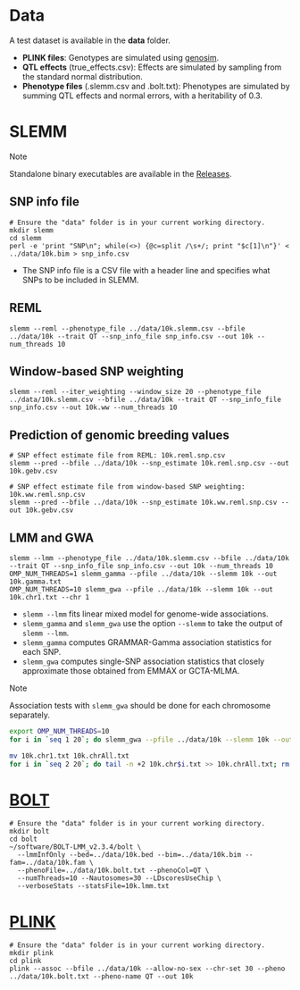 # Data
A test dataset is available in the **data** folder. 
- **PLINK files**: Genotypes are simulated using [genosim](https://www.ars.usda.gov/northeast-area/beltsville-md-barc/beltsville-agricultural-research-center/agil/aip/software/genosim/).
- **QTL effects** (true_effects.csv): Effects are simulated by sampling from the standard normal distribution.
- **Phenotype files** (.slemm.csv and .bolt.txt): Phenotypes are simulated by summing QTL effects and normal errors, with a heritability of 0.3.

# SLEMM
> [!NOTE]
> Standalone binary executables are available in the [Releases](https://github.com/jiang18/slemm/releases/latest).  
## SNP info file
```console
# Ensure the "data" folder is in your current working directory.
mkdir slemm
cd slemm
perl -e 'print "SNP\n"; while(<>) {@c=split /\s+/; print "$c[1]\n"}' < ../data/10k.bim > snp_info.csv
```
- The SNP info file is a CSV file with a header line and specifies what SNPs to be included in SLEMM.
## REML
```console
slemm --reml --phenotype_file ../data/10k.slemm.csv --bfile ../data/10k --trait QT --snp_info_file snp_info.csv --out 10k --num_threads 10
```
## Window-based SNP weighting
```console
slemm --reml --iter_weighting --window_size 20 --phenotype_file ../data/10k.slemm.csv --bfile ../data/10k --trait QT --snp_info_file snp_info.csv --out 10k.ww --num_threads 10
```
## Prediction of genomic breeding values
```console
# SNP effect estimate file from REML: 10k.reml.snp.csv
slemm --pred --bfile ../data/10k --snp_estimate 10k.reml.snp.csv --out 10k.gebv.csv

# SNP effect estimate file from window-based SNP weighting: 10k.ww.reml.snp.csv
slemm --pred --bfile ../data/10k --snp_estimate 10k.ww.reml.snp.csv --out 10k.gebv.csv
```
## LMM and GWA
```console
slemm --lmm --phenotype_file ../data/10k.slemm.csv --bfile ../data/10k --trait QT --snp_info_file snp_info.csv --out 10k --num_threads 10
OMP_NUM_THREADS=1 slemm_gamma --pfile ../data/10k --slemm 10k --out 10k.gamma.txt
OMP_NUM_THREADS=10 slemm_gwa --pfile ../data/10k --slemm 10k --out 10k.chr1.txt --chr 1
```
- `slemm --lmm` fits linear mixed model for genome-wide associations.
- `slemm_gamma` and `slemm_gwa` use the option `--slemm` to take the output of `slemm --lmm`. 
- `slemm_gamma` computes GRAMMAR-Gamma association statistics for each SNP.
- `slemm_gwa` computes single-SNP association statistics that closely approximate those obtained from EMMAX or GCTA-MLMA. 

> [!NOTE]
> Association tests with `slemm_gwa` should be done for each chromosome separately. 
```bash
export OMP_NUM_THREADS=10
for i in `seq 1 20`; do slemm_gwa --pfile ../data/10k --slemm 10k --out 10k.chr$i.txt --chr $i; done

mv 10k.chr1.txt 10k.chrAll.txt
for i in `seq 2 20`; do tail -n +2 10k.chr$i.txt >> 10k.chrAll.txt; rm 10k.chr$i.txt; done
```

# [BOLT](https://alkesgroup.broadinstitute.org/BOLT-LMM/BOLT-LMM_manual.html)
```console
# Ensure the "data" folder is in your current working directory.
mkdir bolt
cd bolt
~/software/BOLT-LMM_v2.3.4/bolt \
  --lmmInfOnly --bed=../data/10k.bed --bim=../data/10k.bim --fam=../data/10k.fam \
  --phenoFile=../data/10k.bolt.txt --phenoCol=QT \
  --numThreads=10 --Nautosomes=30 --LDscoresUseChip \
  --verboseStats --statsFile=10k.lmm.txt
```

# [PLINK](https://www.cog-genomics.org/plink/1.9/)
```console
# Ensure the "data" folder is in your current working directory.
mkdir plink
cd plink
plink --assoc --bfile ../data/10k --allow-no-sex --chr-set 30 --pheno ../data/10k.bolt.txt --pheno-name QT --out 10k
```
